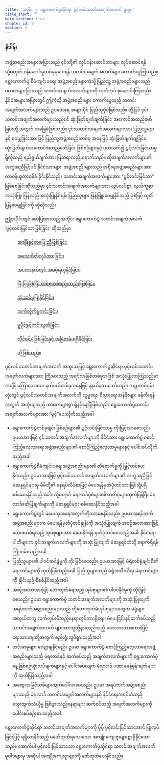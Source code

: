 ```yaml
---
title: 'အပိုင်း ၂၊ ရွေးကောက်ပွဲဆိုင်ရာ ပွင့်လင်းသတင်းအချက်အလက် မူများ'
title_short: ''
main_section: true
chapter_id: 9
section: 2
---
```


### နိဒါန်း

အဖွဲ့အစည်းအများအပြားသည် ၄င်းတို့၏ လုပ်ငန်းဆောင်တာများ လုပ်ဆောင်ရန် သို့မဟုတ် ဝန်ဆောင်မှုတစ်ခုခုပေးရန် သတင်းအချက်အလက်များ ကောက်ယူကြသည်။ ရွေးကောက်ပွဲ စီမံကျင်းပရေး အဖွဲ့အစည်းများကဲ့သို့ ပြည်သူ့ အဖွဲ့အစည်းများသည် ပမာဏများပြားသည့် သတင်းအချက်အလက်များကို ထုတ်လုပ် စုဆောင်းကြသည်။ နိုင်ငံအများအပြားတွင် ဤကဲ့သို့ အဖွဲ့အစည်းများ ကောက်ယူသည့် သတင်းအချက်အလက်များသည် ဥပဒေအရ အများပိုင် ပြည်သူပိုင်ဖြစ်သည်။ ထို့ပြင် ၄င်းသတင်းအချက်အလက်များသည်ပင် ဆုံးဖြတ်ချက်ချက်ခြင်း၊ အကောင်အထည်ဖော်ခြင်းတို့ အတွက် အခြေခံဖြစ်သည်။ ၄င်းသတင်းအချက်အလက်များအား ပြည်သူများနှင့် ဝေမျှခြင်းအားဖြင့် ပြည်သူ့အဖွဲ့အစည်းတစ်ခု အနေဖြင့် ဆုံးဖြတ်ချက်ချခြင်း၊ ဆုံးဖြတ်ချက်အကောင်အထည်ဖော်ခြင်း ဖြစ်စဉ်များနှင့် ပတ်သက်၍ ပွင့်လင်းမြင်သာမှုရှိလိုသည့် ရည်ရွယ်ချက်အား ပြသရာလည်းရောက်သည်။ ထိုအချက်အလက်များ၏ အကူအညီဖြင့်ပင် နိုင်ငံသားများ၊ အဖွဲ့အစည်းများသည် အစိုးရအဖွဲ့အစည်းများအား တာဝန်ယူတာဝန်ခံ ခိုင်းနိုင်သည်။ သတင်းအချက်အလက်များအား “ပွင့်လင်းမြင်သာ” ဖြစ်စေခြင်းဆိုသည်မှာ ၄င်းသတင်းအချက်အလက်များအား လွပ်လပ်စွာ၊ လွယ်ကူစွာ အသုံးပြု၊ ပြန်လည်အသုံးပြုနိုင်ရန်၊ ပြည်သူများ ဖြန့်ဖြူးဝေမျှနိုင်သည့် ပုံစံဖြင့် ထုတ်ပြန်ဝေမျှခြင်းကို ဆိုလိုသည်။

ဤအပိုင်းတွင် ဖော်ပြထားသည့်အတိုင်း ရွေးကောက်ပွဲ သတင်းအချက်အလက် ‘ပွင့်လင်းမြင်သာဖြစ်ခြင်း’ ဆိုသည်မှာ

<div class="img-grid text--small">
  <figure>
  <a href="/my/guide/principles/timely/">
  <img src="{{ site.url }}/_assets/images/inventory/principles/timely.png" alt="" />
  <figcaption>အချိန်နှင့်တပြေးညီဖြစ်ခြင်း၊</figcaption>
  </a>
  </figure>

  <figure>
  <a href="/my/guide/principles/granular/">
  <img src="{{ site.url }}/_assets/images/inventory/principles/granular.png" alt="" />
  <figcaption>အသေးစိတ်လုပ်ထားခြင်း၊</figcaption>
  </a>
  </figure>

  <figure>
  <a href="/my/guide/principles/available-for-free/">
  <img src="{{ site.url }}/_assets/images/inventory/principles/available-for-free.png" alt="" />
  <figcaption>အင်တာနက်တွင် အခမဲ့ရယူနိုင်ခြင်း၊</figcaption>
  </a>
  </figure>

  <figure>
  <a href="/my/guide/principles/complete-and-in-bulk/">
  <img src="{{ site.url }}/_assets/images/inventory/principles/complete-and-in-bulk.png" alt="" />
  <figcaption>ပြီးပြည့်စုံပြီး တစ်စုတစ်စည်းတည်းဖြစ်ခြင်း၊</figcaption>
  </a>
  </figure>

  <figure>
  <a href="/my/guide/principles/analyzable/">
  <img src="{{ site.url }}/_assets/images/inventory/principles/analyzable.png" alt="" />
  <figcaption>သုံးသပ်မှုပြုနိုင်ခြင်း၊</figcaption>
  </a>
  </figure>

  <figure>
  <a href="/my/guide/principles/non-proprietary/">
  <img src="{{ site.url }}/_assets/images/inventory/principles/non-proprietary.png" alt="" />
  <figcaption>ဘက်လိုက်မှုကင်းခြင်း၊</figcaption>
  </a>
  </figure>

  <figure>
  <a href="/my/guide/principles/non-discriminatory/">
  <img src="{{ site.url }}/_assets/images/inventory/principles/non-discriminatory.png" alt="" />
  <figcaption>မူပိုင်ခွင့်ကင်းလွတ်ခြင်း၊</figcaption>
  </a>
  </figure>

  <figure>
  <a href="/my/guide/principles/license-free/">
  <img src="{{ site.url }}/_assets/images/inventory/principles/license-free.png" alt="" />
  <figcaption>လိုင်စင်မဲ့ဖြစ်ခြင်းနှင့် အမြဲတမ်းရရှိနိုင်ခြင်း</figcaption>
  </a>
  </figure>

  <figure>
  <a href="/my/guide/principles/permanently-available/">
  <img src="{{ site.url }}/_assets/images/inventory/principles/permanently-available.png" alt="" />
  <figcaption>တို့ဖြစ်သည်။</figcaption>
  </a>
  </figure>

</div>

ပွင့်လင်းသတင်းအချက်အလက် အထူးသဖြင့် ရွေးကောက်ပွဲဆိုင်ရာ ပွင့်လင်းသတင်းအချက်လက်များအား ကြီးမားသည့် အရင်းအမြစ်တစ်ခုအဖြစ် အသုံးပြုလာကြသည်မှာ အချိန် မကြာသေးပေ။ နယ်ပယ်တစ်ခုအနေဖြင့် နုနယ်သေးသော်လည်း ကမ္ဘာတစ်ဝှမ်းလုံးတွင် ပွင့်လင်းသတင်းအချက်အလက်ကို လူမှုရေး၊ စီးပွားရေးတန်ဖိုးများ ဖန်တီးရန်အတွက် အသုံးချသည့် သာဓကများစွာ ရှိနင့်နေပြီဖြစ်သည်။ ရွေးကောက်ပွဲသတင်းအချက်အလက်များအား “ဖွင့်”ပေးလိုက်သည့်အခါ

- ရွေးကောက်ပွဲတစ်ခုချင်းဖြစ်စဉ်များ၏ ပွင့်လင်းမြင်သာမှု တိုးမြင့်လာစေသည်။ ဥပမာအားဖြင့် ၄င်းသတင်းအချက်အလက်များကို နိုင်ငံသား ရွေးကောက်ပွဲ စောင့်ကြည့်လေ့လာရေးအဖွဲ့အစည်းများ၏ စောင့်ကြည့်လေ့လာမှုများနှင့် ပေါင်းစပ်လိုက်သည့်အခါ
- ရွေးကောက်ပွဲစီမံကျင်းပရေးအဖွဲ့အစည်းများ၏ ထိရောက်မှုကို မြှင့်တင်ပေးနိုင်သည်။ ဥပမာအားဖြင့် ပွင့်လင်းသတင်းအချက်အလက်များ၏ အကူအညီဖြင့် မဲဆန္ဒရှင်များမှ မိမိတို့၏ နေရပ်လိပ်စာဖြင့် မဲပေးရန်မှတ်ပုံတင်ထားခြင်းရှိမရှိ စစ်ဆေးနိုင်သည့်အခါ။ သို့မဟုတ် မဲရလာဒ်ပုံစံများ၏ ဓာတ်ပုံများထုတ်ပြန်ပြီး မဲရလာဒ်ဖော်ပြချက်များကို မဲဆန္ဒရှင်များ စစ်ဆေးနိုင်သည့်အခါ
- ရွေးကောက်ပွဲတွင် မဲပေးသူအရေအတွက်တိုးလာစေနိုင်သည်။ ဥပမာ အရပ်ဘက်အဖွဲ့အစည်းများက မဲပေးရန်မှတ်ပုံတင်နှုန်းကို အသုံးပြုလျက် အစဉ်အလာအားဖြင့် ဘေးဖယ်ခံရသည့် အုပ်စုများအား မဲပေးနိုင်ရန် မှတ်ပုံတင်ပေးသည့်အခါ၊ နိုင်ငံရေးပါတီများက ၄င်းအချက်အလက်များကို အသုံးပြုလျက် မဲဆန္ဒရှင်ထံသို့ ရောက်ရှိရန်ကြိုးပမ်းသည့်အခါ
- ပြည်သူများ၏ ပါဝင်ဆင်နွဲမှုကို တိုးမြှင့်စေသည်။ ဥပမာအားဖြင့် မဲရုံတစ်ရုံချင်းစီ၏ မဲရလာဒ်များကို ထုတ်ပြန်သည့်အခါ ပြည်သူများသည် မဲရုံအသီးသီးမှ မဲရလာဒ်များကို နှိုင်းယှဉ် စိစစ်နိုင်သည့်အခါ
- အစဉ်အလာအားဖြင့် ဘေးထုတ်ခံရသည့် အုပ်စုများ၏ ပါဝင်နိုင်မှုကို တိုးမြှင့်စေသည်။ ဥပမာ ရွေးကောက်ပွဲ သတင်းအချက်အလက်များကို အသုံးပြုလျက် အရပ်ဘက်အဖွဲ့အစည်းများသည် ထိုဘေးထုတ်ခံအုပ်စုများအတွက် မဲရုံများ အလွယ်တကူ လက်လှမ်းမီသည့်နေရာတွင်ထားရှိရေး၊ မဲပေးခြင်းနှင့်ဆက်စပ်သည့် သတင်းအချက်အလက် များအား ​သူတို့နားလည်သည့် ဒေသဘာသာစကားဖြင့် ရေးသားရေးတို့အတွက် စည်းရုံးလှုပ်ရှားသည့်အခါ
- တင်းမာမှုများ လျော့ချနိုင်မည်။ ဥပမာ ရွေးကောက်ပွဲ စောင့်ကြည့်လေ့လာရေးအဖွဲ့အစည်းများသည် မဲရလာဒ်နှင့် ဆက်စပ်သည့် အချက်အလက်များကို ရွေးကောက်ပွဲနေ့ ဖြစ်စဉ်သုံးသပ်ချက်များနှင့် ပေါင်းစပ်လျက် မဲရလာဒ် ပဏာမခန့်မှန်းချက်များကို ထုတ်ပြန်သည့်အခါ
- အတွေးအမြင်သစ်များထွက်ပေါ်လာစေသည်။ ဥပမာ အရပ်ဘက်အဖွဲ့အစည်းများသည် မဲရလာဒ် သတင်းအချက်အလက်များနှင့် နိုင်ငံရေးအရင်းခံသည့် သွေးထွက်သံယိုမှု ဖြစ်ပွားသည့်နေရာများ ဆက်စပ်သည့် အချက်အလက်များကို ပေါင်းစပ်စဉ်းစားသည့်အခါ

ရွေးကောက်ပွဲဆိုင်ရာ သတင်းအချက်အလက်များကို ပိုမို ပွင့်လင်းမြင်သာအောင် ပြုလုပ်ခြင်းဖြင့် ရရှိလာနိုင်သည့် မဖော်ထုတ်ရသေးသော အကျိုးကျေးဇူးများစွာရှိနိုင်သေးသည်။ အောက်ပါ ပွင့်လင်းမြင်သာသော ရွေးကောက်ပွဲဆိုင်ရာ သတင်းအချက်အလက် မူဝါဒများမှ အဆိုပါ အကျိုးကျေးဇူးများကို ဖော်ထုတ်ပေးနိုင်သည်။
